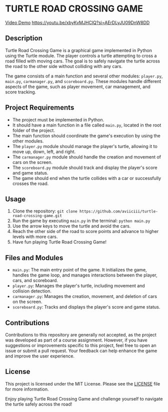 # TURTLE ROAD CROSSING GAME

[Video Demo](#) https://youtu.be/xbyKvMJHClQ?si=AErDLyJU09DnW8DD

## Description

Turtle Road Crossing Game is a graphical game implemented in Python using the Turtle module. The player controls a turtle attempting to cross a road filled with moving cars. The goal is to safely navigate the turtle across the road to the other side without colliding with any cars.

The game consists of a main function and several other modules: `player.py`, `main.py`, `carmanager.py`, and `scoreboard.py`. These modules handle different aspects of the game, such as player movement, car management, and score tracking.

## Project Requirements

- The project must be implemented in Python.
- It should have a main function in a file called `main.py`, located in the root folder of the project.
- The main function should coordinate the game's execution by using the other modules.
- The `player.py` module should manage the player's turtle, allowing it to move up, down, left, and right.
- The `carmanager.py` module should handle the creation and movement of cars on the screen.
- The `scoreboard.py` module should track and display the player's score and game status.
- The game should end when the turtle collides with a car or successfully crosses the road.

## Usage

1. Clone the repository: `git clone https://github.com/aviiciii/turtle-road-crossing-game.git`
2. Run the game by executing `main.py` in the terminal: `python main.py`
3. Use the arrow keys to move the turtle and avoid the cars.
4. Reach the other side of the road to score points and advance to higher levels with more cars.
5. Have fun playing Turtle Road Crossing Game!

## Files and Modules

- `main.py`: The main entry point of the game. It initializes the game, handles the game loop, and manages interactions between the player, cars, and scoreboard.
- `player.py`: Manages the player's turtle, including movement and collision detection.
- `carmanager.py`: Manages the creation, movement, and deletion of cars on the screen.
- `scoreboard.py`: Tracks and displays the player's score and game status.

## Contributions

Contributions to this repository are generally not accepted, as the project was developed as part of a course assignment. However, if you have suggestions or improvements specific to this project, feel free to open an issue or submit a pull request. Your feedback can help enhance the game and improve the user experience.

## License

This project is licensed under the MIT License. Please see the [LICENSE](LICENSE) file for more information.

Enjoy playing Turtle Road Crossing Game and challenge yourself to navigate the turtle safely across the road!
